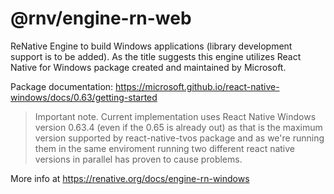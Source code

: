 # @rnv/engine-rn-web

ReNative Engine to build Windows applications (library development support is to be added).
As the title suggests this engine utilizes React Native for Windows package created and maintained by Microsoft.

Package documentation: https://microsoft.github.io/react-native-windows/docs/0.63/getting-started
> Important note. Current implementation uses React Native Windows version 0.63.4 (even if the 0.65 is already out) as that is the maximum version supported by react-native-tvos package and as we're running them in the same enviroment running two different react native versions in parallel has proven to cause problems.

More info at https://renative.org/docs/engine-rn-windows
